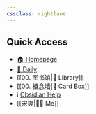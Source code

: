 ```yaml
---
cssclass: rightlane
---
```


## Quick Access
- [🏠 Homepage](obsidian://advanced-uri?filepath=40%2520-%2520Obsidian%252F%25E4%25B8%25BB%25E9%25A1%25B5%252F00.%2520%25E4%25B8%25BB%25E9%25A1%25B5.md&viewmode=preview)
- [📅 Daily](obsidian://advanced-uri?daily=true)
- [[00. 图书馆|📖 Library]]
- [[00. 概念墙|🎴 Card Box]]
- ℹ️ [Obsidian Help](https://help.obsidian.md/Start+here)
- [[宋爽|👩🏻 Me]]
